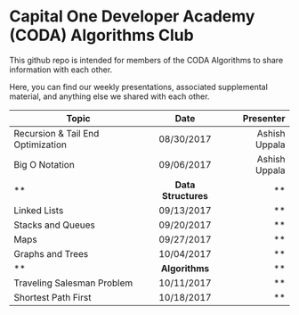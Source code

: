 # Capital One Developer Academy (CODA) Algorithms Club

This github repo is intended for members of the CODA Algorithms to share information with each other. 

Here, you can find our weekly presentations, associated supplemental material, and anything else we shared with each other.

| Topic        | Date           | Presenter  |
| ------------- |:-------------:| -----:|
| Recursion & Tail End Optimization      | 08/30/2017 | Ashish Uppala |
| Big O Notation      | 09/06/2017      |   Ashish Uppala |
|   **      |    **Data Structures** |	**
| Linked Lists | 09/13/2017      |    ** |
| Stacks and Queues | 09/20/2017      |    ** |
| Maps | 09/27/2017      |    ** |
| Graphs and Trees | 10/04/2017      |    ** |
|   **      |    **Algorithms** |	**
| Traveling Salesman Problem | 10/11/2017      |    ** |
| Shortest Path First | 10/18/2017      |    ** |